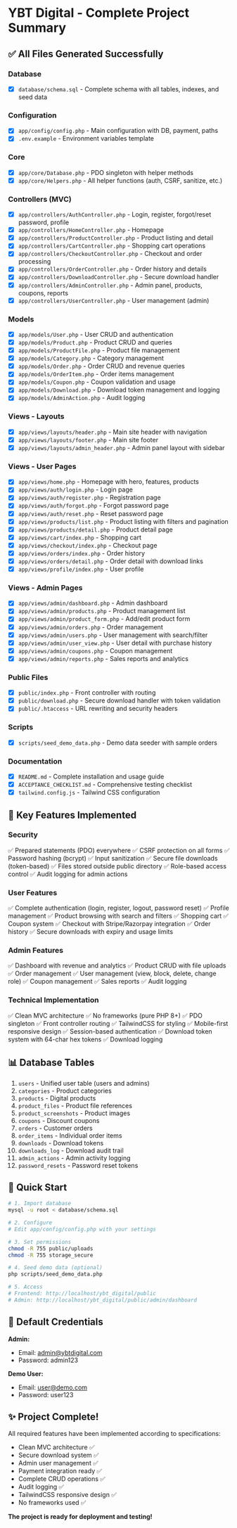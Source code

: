 # YBT Digital - Complete Project Summary

## ✅ All Files Generated Successfully

### Database
- [x] `database/schema.sql` - Complete schema with all tables, indexes, and seed data

### Configuration
- [x] `app/config/config.php` - Main configuration with DB, payment, paths
- [x] `.env.example` - Environment variables template

### Core
- [x] `app/core/Database.php` - PDO singleton with helper methods
- [x] `app/core/Helpers.php` - All helper functions (auth, CSRF, sanitize, etc.)

### Controllers (MVC)
- [x] `app/controllers/AuthController.php` - Login, register, forgot/reset password, profile
- [x] `app/controllers/HomeController.php` - Homepage
- [x] `app/controllers/ProductController.php` - Product listing and detail
- [x] `app/controllers/CartController.php` - Shopping cart operations
- [x] `app/controllers/CheckoutController.php` - Checkout and order processing
- [x] `app/controllers/OrderController.php` - Order history and details
- [x] `app/controllers/DownloadController.php` - Secure download handler
- [x] `app/controllers/AdminController.php` - Admin panel, products, coupons, reports
- [x] `app/controllers/UserController.php` - User management (admin)

### Models
- [x] `app/models/User.php` - User CRUD and authentication
- [x] `app/models/Product.php` - Product CRUD and queries
- [x] `app/models/ProductFile.php` - Product file management
- [x] `app/models/Category.php` - Category management
- [x] `app/models/Order.php` - Order CRUD and revenue queries
- [x] `app/models/OrderItem.php` - Order items management
- [x] `app/models/Coupon.php` - Coupon validation and usage
- [x] `app/models/Download.php` - Download token management and logging
- [x] `app/models/AdminAction.php` - Audit logging

### Views - Layouts
- [x] `app/views/layouts/header.php` - Main site header with navigation
- [x] `app/views/layouts/footer.php` - Main site footer
- [x] `app/views/layouts/admin_header.php` - Admin panel layout with sidebar

### Views - User Pages
- [x] `app/views/home.php` - Homepage with hero, features, products
- [x] `app/views/auth/login.php` - Login page
- [x] `app/views/auth/register.php` - Registration page
- [x] `app/views/auth/forgot.php` - Forgot password page
- [x] `app/views/auth/reset.php` - Reset password page
- [x] `app/views/products/list.php` - Product listing with filters and pagination
- [x] `app/views/products/detail.php` - Product detail page
- [x] `app/views/cart/index.php` - Shopping cart
- [x] `app/views/checkout/index.php` - Checkout page
- [x] `app/views/orders/index.php` - Order history
- [x] `app/views/orders/detail.php` - Order detail with download links
- [x] `app/views/profile/index.php` - User profile

### Views - Admin Pages
- [x] `app/views/admin/dashboard.php` - Admin dashboard
- [x] `app/views/admin/products.php` - Product management list
- [x] `app/views/admin/product_form.php` - Add/edit product form
- [x] `app/views/admin/orders.php` - Order management
- [x] `app/views/admin/users.php` - User management with search/filter
- [x] `app/views/admin/user_view.php` - User detail with purchase history
- [x] `app/views/admin/coupons.php` - Coupon management
- [x] `app/views/admin/reports.php` - Sales reports and analytics

### Public Files
- [x] `public/index.php` - Front controller with routing
- [x] `public/download.php` - Secure download handler with token validation
- [x] `public/.htaccess` - URL rewriting and security headers

### Scripts
- [x] `scripts/seed_demo_data.php` - Demo data seeder with sample orders

### Documentation
- [x] `README.md` - Complete installation and usage guide
- [x] `ACCEPTANCE_CHECKLIST.md` - Comprehensive testing checklist
- [x] `tailwind.config.js` - Tailwind CSS configuration

## 🎯 Key Features Implemented

### Security
✅ Prepared statements (PDO) everywhere
✅ CSRF protection on all forms
✅ Password hashing (bcrypt)
✅ Input sanitization
✅ Secure file downloads (token-based)
✅ Files stored outside public directory
✅ Role-based access control
✅ Audit logging for admin actions

### User Features
✅ Complete authentication (login, register, logout, password reset)
✅ Profile management
✅ Product browsing with search and filters
✅ Shopping cart
✅ Coupon system
✅ Checkout with Stripe/Razorpay integration
✅ Order history
✅ Secure downloads with expiry and usage limits

### Admin Features
✅ Dashboard with revenue and analytics
✅ Product CRUD with file uploads
✅ Order management
✅ User management (view, block, delete, change role)
✅ Coupon management
✅ Sales reports
✅ Audit logging

### Technical Implementation
✅ Clean MVC architecture
✅ No frameworks (pure PHP 8+)
✅ PDO singleton
✅ Front controller routing
✅ TailwindCSS for styling
✅ Mobile-first responsive design
✅ Session-based authentication
✅ Download token system with 64-char hex tokens
✅ Download logging

## 📊 Database Tables

1. `users` - Unified user table (users and admins)
2. `categories` - Product categories
3. `products` - Digital products
4. `product_files` - Product file references
5. `product_screenshots` - Product images
6. `coupons` - Discount coupons
7. `orders` - Customer orders
8. `order_items` - Individual order items
9. `downloads` - Download tokens
10. `downloads_log` - Download audit trail
11. `admin_actions` - Admin activity logging
12. `password_resets` - Password reset tokens

## 🚀 Quick Start

```bash
# 1. Import database
mysql -u root < database/schema.sql

# 2. Configure
# Edit app/config/config.php with your settings

# 3. Set permissions
chmod -R 755 public/uploads
chmod -R 755 storage_secure

# 4. Seed demo data (optional)
php scripts/seed_demo_data.php

# 5. Access
# Frontend: http://localhost/ybt_digital/public
# Admin: http://localhost/ybt_digital/public/admin/dashboard
```

## 🔑 Default Credentials

**Admin:**
- Email: admin@ybtdigital.com
- Password: admin123

**Demo User:**
- Email: user@demo.com
- Password: user123

## ✨ Project Complete!

All required features have been implemented according to specifications:
- Clean MVC architecture ✅
- Secure download system ✅
- Admin user management ✅
- Payment integration ready ✅
- Complete CRUD operations ✅
- Audit logging ✅
- TailwindCSS responsive design ✅
- No frameworks used ✅

**The project is ready for deployment and testing!**
